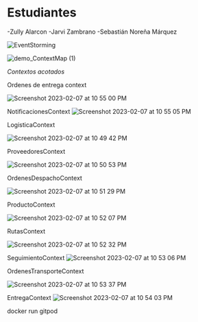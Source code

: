 # Estudiantes 
-Zully Alarcon
-Jarvi Zambrano
-Sebastián Noreña Márquez


![EventStorming](https://user-images.githubusercontent.com/78800255/217425717-a1d54046-0771-4a21-b7d3-30b7c2c69956.jpg)

![demo_ContextMap (1)](https://user-images.githubusercontent.com/78800255/217425900-a11b727c-9cdc-4eff-9ba9-b077cd2674fd.png)

*Contextos acotados* 

Ordenes de entrega context

![Screenshot 2023-02-07 at 10 55 00 PM](https://user-images.githubusercontent.com/78800255/217428885-374a7828-0a05-4614-9fc5-b3c98b0fb262.png)


NotificacionesContext
![Screenshot 2023-02-07 at 10 55 05 PM](https://user-images.githubusercontent.com/78800255/217428918-2084ece0-46b4-4268-bd92-36ba208ecde7.png)


LogisticaContext

![Screenshot 2023-02-07 at 10 49 42 PM](https://user-images.githubusercontent.com/78800255/217427477-b1b3b1ac-d5ab-4499-b5e1-035f61c5008a.png)

ProveedoresContext

![Screenshot 2023-02-07 at 10 50 53 PM](https://user-images.githubusercontent.com/78800255/217427717-9630a945-3060-4bec-992d-6fe6cb8a3fb9.png)


OrdenesDespachoContext

![Screenshot 2023-02-07 at 10 51 29 PM](https://user-images.githubusercontent.com/78800255/217427938-f70a86d5-af3f-4011-ae49-9292857a6a5a.png)


ProductoContext

![Screenshot 2023-02-07 at 10 52 07 PM](https://user-images.githubusercontent.com/78800255/217428066-e3e8b0de-2291-4321-aa86-879e2711d046.png)

RutasContext

![Screenshot 2023-02-07 at 10 52 32 PM](https://user-images.githubusercontent.com/78800255/217428184-df8ae1a7-6f74-41ce-9281-7cf50f750afd.png)

SeguimientoContext
![Screenshot 2023-02-07 at 10 53 06 PM](https://user-images.githubusercontent.com/78800255/217428341-92c05572-4c77-4c4e-b465-f7aadd8c0448.png)

OrdenesTransporteContext

![Screenshot 2023-02-07 at 10 53 37 PM](https://user-images.githubusercontent.com/78800255/217428419-a0f27bdd-e8f3-47b0-8a72-8b8f6309cf41.png)

EntregaContext
![Screenshot 2023-02-07 at 10 54 03 PM](https://user-images.githubusercontent.com/78800255/217428575-6bcf99e8-1bc6-4e9f-9275-bdefd982637e.png)


docker run gitpod

